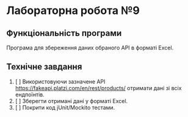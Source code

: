 # Лабораторна робота №9

## Функціональність програми

Програма для збереження даних обраного API в форматі Excel.

## Технічне завдання

1. [ ] Використовуючи зазначене API https://fakeapi.platzi.com/en/rest/products/ отримати дані зі всіх ендпоїнтів. 
2. [ ] Зберегти отримані дані у форматі Excel. 
3. [ ] Покрити код jUnit/Mockito тестами.
